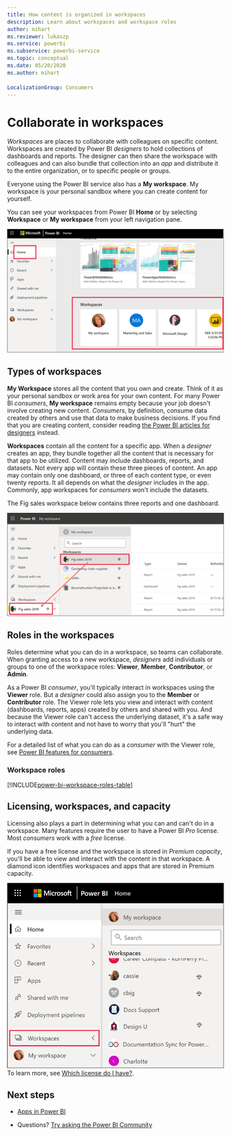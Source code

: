 ```yaml
---
title: How content is organized in workspaces
description: Learn about workspaces and workspace roles
author: mihart
ms.reviewer: lukaszp
ms.service: powerbi
ms.subservice: powerbi-service
ms.topic: conceptual
ms.date: 05/20/2020
ms.author: mihart

LocalizationGroup: Consumers
---
```


# Collaborate in workspaces

 *Workspaces* are places to collaborate with colleagues on specific content. Workspaces are created by Power BI *designers* to hold collections of dashboards and reports. The designer can then share the workspace with colleagues and can also bundle that collection into an *app* and distribute it to the entire organization, or to specific people or groups. 

 Everyone using the Power BI service also has a **My workspace**.  My workspace is your personal sandbox where you can create content for yourself.

 You can see your workspaces from Power BI **Home** or by selecting **Workspace** or **My workspace** from your left navigation pane.

 ![navigation pane showing two types of workspaces](media/end-user-workspaces/power-bi-home.png)

## Types of workspaces
**My Workspace** stores all the content that you own and create. Think of it as your personal sandbox or work area for your own content. For many Power BI *consumers*, **My workspace** remains empty because your job doesn't involve creating new content. *Consumers*, by definition, consume data created by others and use that data to make business decisions. If you find that you are creating content, consider reading [the Power BI articles for designers](../create-reports/index.yml) instead.

**Workspaces** contain all the content for a specific app. When a *designer* creates an app, they bundle together all the content that is necessary for that app to be utilized. Content may include dashboards, reports, and datasets. Not every app will contain these three pieces of content. An app may contain only one dashboard, or three of each content type, or even twenty reports. It all depends on what the *designer* includes in the app. Commonly, app workspaces for *consumers* won't include the datasets.

The Fig sales workspace below contains three reports and one dashboard. 

![navigation pane showing two types of workspaces](media/end-user-workspaces/power-bi-app-workspace.png)

## Roles in the workspaces

Roles determine what you can do in a workspace, so teams can collaborate.  When granting access to a new workspace, *designers* add individuals or groups to one of the workspace roles: **Viewer**, **Member**, **Contributor**, or **Admin**. 


As a Power BI *consumer*, you'll typically interact in workspaces using the **Viewer** role. But a *designer* could also assign you to the **Member** or **Contributor** role. The Viewer role lets you view and interact with content (dashboards, reports, apps) created by others and shared with you. And because the Viewer role can't access the underlying dataset, it's a safe way to interact with content and not have to worry that you'll "hurt" the underlying data.


For a detailed list of what you can do as a *consumer* with the Viewer role, see [Power BI features for consumers](end-user-features.md).


### Workspace roles
[!INCLUDE[power-bi-workspace-roles-table](../includes/power-bi-workspace-roles-table.md)]

## Licensing, workspaces, and capacity
Licensing also plays a part in determining what you can and can't do in a workspace. Many features require the user to have a Power BI *Pro* license. Most *consumers* work with a *free* license. 

If you have a free license and the workspace is stored in *Premium capacity*, you'll be able to view and interact with the content in that workspace. A diamond icon identifies workspaces and apps that are stored in Premium capacity.

![Workspaces selected](media/end-user-workspaces/power-bi-diamond.png)
To learn more, see [Which license do I have?](end-user-license.md).



## Next steps
* [Apps in Power BI](end-user-apps.md)    

* Questions? [Try asking the Power BI Community](https://community.powerbi.com/)

